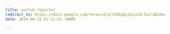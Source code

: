 ```yaml
---
title: avclub-register
redirect_to: https://docs.google.com/forms/d/e/1FAIpQLSeLuIdlfe2raBiOmoRpUFMcS61zeDGSrzN8XDnEoH-xU5peRA/viewform?usp=sf_link
date: 2019-04-21 01:11:41 +0000

---
```

